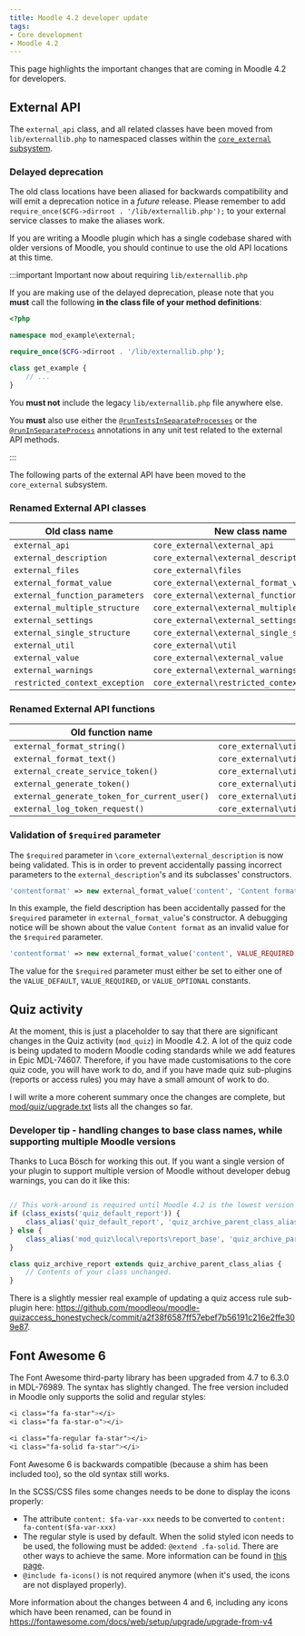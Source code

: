 ```yaml
---
title: Moodle 4.2 developer update
tags:
- Core development
- Moodle 4.2
---
```


<!-- markdownlint-disable no-inline-html -->

This page highlights the important changes that are coming in Moodle 4.2 for developers.

## External API

The `external_api` class, and all related classes have been moved from `lib/externallib.php` to namespaced classes within the [`core_external` subsystem](./apis/subsystems/external/index.md).

### Delayed deprecation

The old class locations have been aliased for backwards compatibility and will emit a deprecation notice in a _future_ release. Please remember to add `require_once($CFG->dirroot . '/lib/externallib.php');` to your external service classes to make the aliases work.

If you are writing a Moodle plugin which has a single codebase shared with older versions of Moodle, you should continue to use the old API locations at this time.

:::important Important now about requiring `lib/externallib.php`

If you are making use of the delayed deprecation, please note that you **must** call the following **in the class file of your method definitions**:

```php title="mod/example/classes/external/get_example.php"
<?php

namespace mod_example\external;

require_once($CFG->dirroot . '/lib/externallib.php');

class get_example {
    // ...
}
```

You **must not** include the legacy `lib/externallib.php` file anywhere else.

You **must** also use either the [`@runTestsInSeparateProcesses`](https://docs.phpunit.de/en/9.6/annotations.html#runtestsinseparateprocesses) or the [`@runInSeparateProcess`](https://docs.phpunit.de/en/9.6/annotations.html#runinseparateprocess) annotations in any unit test related to the external API methods.

:::

The following parts of the external API have been moved to the `core_external` subsystem.

### Renamed External API classes

| Old class name                 | New class name                               |
| ---                            | ---                                          |
| `external_api`                 | `core_external\external_api`                 |
| `external_description`         | `core_external\external_description`         |
| `external_files`               | `core_external\files`                        |
| `external_format_value`        | `core_external\external_format_value`        |
| `external_function_parameters` | `core_external\external_function_parameters` |
| `external_multiple_structure`  | `core_external\external_multiple_structure`  |
| `external_settings`            | `core_external\external_settings`            |
| `external_single_structure`    | `core_external\external_single_structure`    |
| `external_util`                | `core_external\util`                         |
| `external_value`               | `core_external\external_value`               |
| `external_warnings`            | `core_external\external_warnings`            |
| `restricted_context_exception` | `core_external\restricted_context_exception` |

### Renamed External API functions

| Old function name                            | New function name                                       |
| ---                                          | ---                                                     |
| `external_format_string()`                   | `core_external\util::format_string()`                   |
| `external_format_text()`                     | `core_external\util::format_text()`                     |
| `external_create_service_token()`            | `core_external\util::generate_token()`                  |
| `external_generate_token()`                  | `core_external\util::generate_token()`                  |
| `external_generate_token_for_current_user()` | `core_external\util::generate_token_for_current_user()` |
| `external_log_token_request()`               | `core_external\util::log_token_request()`               |

### Validation of `$required` parameter

The `$required` parameter in `\core_external\external_description` is now being validated. This is in order to prevent accidentally passing incorrect parameters to the `external_description`'s and its subclasses' constructors.

<InvalidExample>

```php
'contentformat' => new external_format_value('content', 'Content format'),
```

In this example, the field description has been accidentally passed for the `$required` parameter in `external_format_value`'s constructor. A debugging notice will be shown about the value `Content format` as an invalid value for the `$required` parameter.

</InvalidExample>

<ValidExample>

```php
'contentformat' => new external_format_value('content', VALUE_REQUIRED, 'Content format'),
```

The value for the `$required` parameter must either be set to either one of the `VALUE_DEFAULT`, `VALUE_REQUIRED`, or `VALUE_OPTIONAL` constants.

</ValidExample>

## Quiz activity

At the moment, this is just a placeholder to say that there are significant changes in the Quiz activity (`mod_quiz`) in Moodle 4.2.
A lot of the quiz code is being updated to modern Moodle coding standards while we add features in Epic MDL-74607.
Therefore, if you have made customisations to the core quiz code, you will have work to do, and if you have made quiz sub-plugins
(reports or access rules) you may have a small amount of work to do.

I will write a more coherent summary once the changes are complete, but
[mod/quiz/upgrade.txt](https://github.com/moodle/moodle/blob/master/mod/quiz/upgrade.txt) lists all the changes so far.

### Developer tip - handling changes to base class names, while supporting multiple Moodle versions

Thanks to Luca Bösch for working this out. If you want a single version of your plugin to support multiple version of Moodle
without developer debug warnings, you can do it like this:

<CodeExample type="warning" title="Work-around to support multiple base class names">

```php

// This work-around is required until Moodle 4.2 is the lowest version we support.
if (class_exists('quiz_default_report')) {
    class_alias('quiz_default_report', 'quiz_archive_parent_class_alias');
} else {
    class_alias('mod_quiz\local\reports\report_base', 'quiz_archive_parent_class_alias');
}

class quiz_archive_report extends quiz_archive_parent_class_alias {
    // Contents of your class unchanged.
}
```

</CodeExample>

There is a slightly messier real example of updating a quiz access rule sub-plugin here: https://github.com/moodleou/moodle-quizaccess_honestycheck/commit/a2f38f6587ff57ebef7b56191c216e2ffe309e87.

## Font Awesome 6

The Font Awesome third-party library has been upgraded from 4.7 to 6.3.0 in MDL-76989. The syntax has slightly changed. The free version included in Moodle only supports the solid and regular styles:

```css title="Version 4's syntax"
<i class="fa fa-star"></i>
<i class="fa fa-star-o"></i>
```

```css title="Version 6's syntax"
<i class="fa-regular fa-star"></i>
<i class="fa-solid fa-star"></i>
```

Font Awesome 6 is backwards compatible (because a shim has been included too), so the old syntax still works.

In the SCSS/CSS files some changes needs to be done to display the icons properly:

- The attribute `content: $fa-var-xxx` needs to be converted to `content: fa-content($fa-var-xxx)`
- The regular style is used by default. When the solid styled icon needs to be used, the following must be added: `@extend .fa-solid`. There are other ways to achieve the same. More information can be found in [this page](https://fontawesome.com/v6/docs/web/use-with/scss#a-more-manual-custom-css-approach).
- `@include fa-icons()` is not required anymore (when it's used, the icons are not displayed properly).

More information about the changes between 4 and 6, including any icons which have been renamed, can be found in https://fontawesome.com/docs/web/setup/upgrade/upgrade-from-v4
